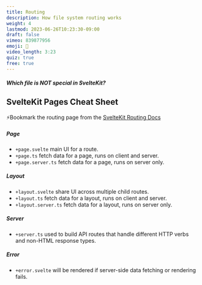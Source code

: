 ```yaml
---
title: Routing
description: How file system routing works
weight: 4
lastmod: 2023-06-26T10:23:30-09:00
draft: false
vimeo: 839877956
emoji: 🚅
video_length: 3:23
quiz: true
free: true
---
```


<quiz-modal options="+page.server.ts:+error.svelte:+layout.ts:+loading.ts" answer="+loading.ts" prize="1">
  <h5>Which file is NOT special in SvelteKit?</h5>
</quiz-modal>

## SvelteKit Pages Cheat Sheet

⚡Bookmark the routing page from the [SvelteKit Routing Docs](https://kit.svelte.dev/docs/routing)

##### Page

- `+page.svelte` main UI for a route.
- `+page.ts` fetch data for a page, runs on client and server.
- `+page.server.ts` fetch data for a page, runs on server only.

##### Layout

- `+layout.svelte` share UI across multiple child routes.
- `+layout.ts` fetch data for a layout, runs on client and server.
- `+layout.server.ts` fetch data for a layout, runs on server only.

##### Server

- `+server.ts` used to build API routes that handle different HTTP verbs and non-HTML response types.

##### Error

- `+error.svelte` will be rendered if server-side data fetching or rendering fails.
